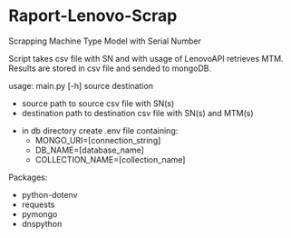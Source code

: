 # Raport-Lenovo-Scrap
Scrapping Machine Type Model with Serial Number

Script takes csv file with SN and with usage of LenovoAPI retrieves MTM. Results are stored in csv file and sended to mongoDB.

usage:
  main.py [-h] source destination

  * source       path to source csv file with SN(s)
  * destination  path to destination csv file with SN(s) and MTM(s)

  - in db directory create .env file containing:
    - MONGO_URI=[connection_string]
    - DB_NAME=[database_name]
    - COLLECTION_NAME=[collection_name]

Packages:
  - python-dotenv
  - requests
  - pymongo
  - dnspython
